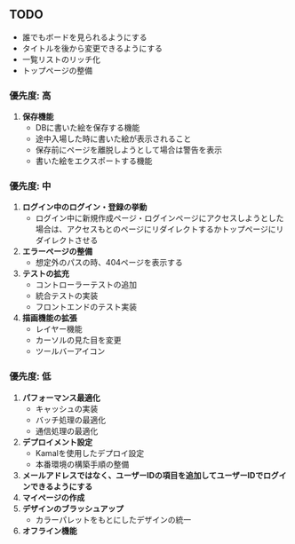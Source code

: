 ## TODO

* 誰でもボードを見られるようにする
* タイトルを後から変更できるようにする
* 一覧リストのリッチ化
* トップページの整備

### 優先度: 高
1.  **保存機能**
    *   DBに書いた絵を保存する機能
    *   途中入場した時に書いた絵が表示されること
    *   保存前にページを離脱しようとして場合は警告を表示
    *   書いた絵をエクスポートする機能

### 優先度: 中
1.  **ログイン中のログイン・登録の挙動**
    *   ログイン中に新規作成ページ・ログインページにアクセスしようとした場合は、アクセスもとのページにリダイレクトするかトップページにリダイレクトさせる
2.  **エラーページの整備**
    *   想定外のパスの時、404ページを表示する
3.  **テストの拡充**
    *   コントローラーテストの追加
    *   統合テストの実装
    *   フロントエンドのテスト実装
4.  **描画機能の拡張**
    *   レイヤー機能
    *   カーソルの見た目を変更
    *   ツールバーアイコン

### 優先度: 低
1.  **パフォーマンス最適化**
    *   キャッシュの実装
    *   バッチ処理の最適化
    *   通信処理の最適化
2.  **デプロイメント設定**
    *   Kamalを使用したデプロイ設定
    *   本番環境の構築手順の整備
4.  **メールアドレスではなく、ユーザーIDの項目を追加してユーザーIDでログインできるようにする**
5.  **マイページの作成**
6.  **デザインのブラッシュアップ**
    *   カラーパレットをもとにしたデザインの統一
7.  **オフライン機能**
